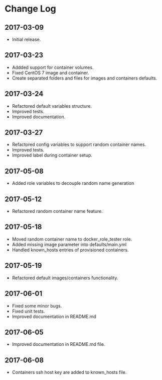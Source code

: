 # Change Log

## 2017-03-09

- Initial release.

## 2017-03-23

- Addded support for container volumes.
- Fixed CentOS 7 image and container.
- Create separated folders and files for images and containers defaults.

## 2017-03-24

- Refactored default variables structure.
- Improved tests.
- Improved documentation.

## 2017-03-27

- Refactored config variables to support random container names.
- Improved tests.
- Improved label during container setup.

## 2017-05-08

- Added role variables to decouple random name generation

## 2017-05-12

- Refactored random container name feature.

## 2017-05-18

- Moved random container name to docker_role_tester role.
- Added missing image parameter into defaults/main.yml
- Handled known_hosts entries of provisioned containers.

## 2017-05-19

- Refactored default images/containers functionality.

## 2017-06-01

- Fixed some minor bugs.
- Fixed unit tests.
- Improved documentation in README.md

## 2017-06-05

- Improved documentation in README.md file.

## 2017-06-08

- Containers ssh host key are added to known_hosts file.
